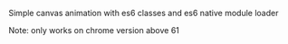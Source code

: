 Simple canvas animation with es6 classes and es6 native module loader

Note: only works on chrome version above 61
